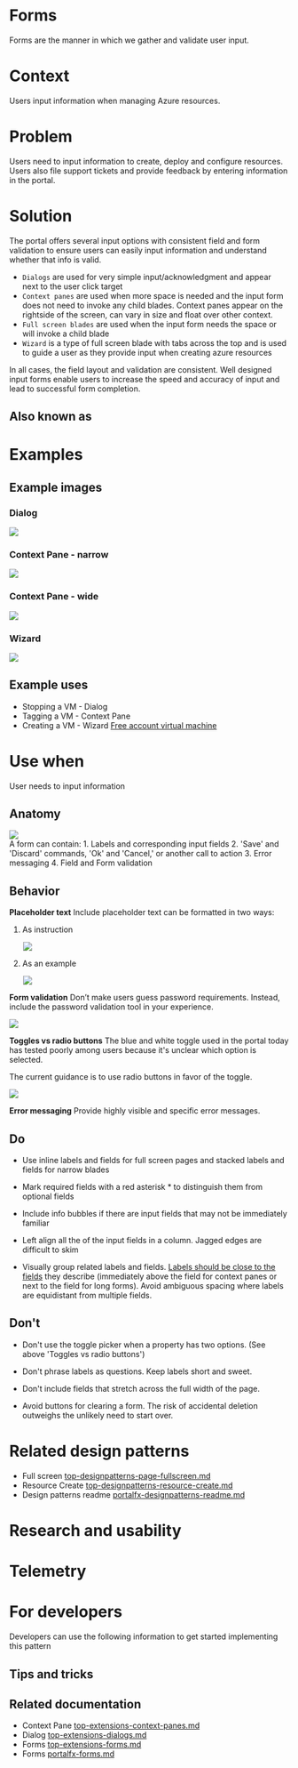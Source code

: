 ﻿# Forms
Forms are the manner in which we gather and validate user input.

# Context
Users input information when managing Azure resources.

# Problem
Users need to input information to create, deploy and configure resources.  Users also file support tickets and provide feedback by entering information in the portal.

# Solution
The portal offers several input options with consistent field and form validation to ensure users can easily input information and understand whether that info is valid.  
* `Dialogs` are used for very simple input/acknowledgment and appear next to the user click target
* `Context panes` are used when more space is needed and the input form does not need to invoke any child blades.  Context panes appear on the rightside of the screen, can vary in size and float over other context.
* `Full screen blades` are used when the input form needs the space or will invoke a child blade
* `Wizard` is a type of full screen blade with tabs across the top and is used to guide a user as they provide input when creating azure resources

In all cases, the field layout and validation are consistent.  Well designed input forms enable users to increase the speed and accuracy of input and lead to successful form completion.

## Also known as

# Examples

## Example images

### Dialog
<div style="max-width:800px">
<img alttext="Forms example" src="../media/top-designpatterns-page-forms/forms-dialog.png"  />
</div>

### Context Pane - narrow
<div style="max-width:800px">
<img alttext="Forms example" src="../media/top-designpatterns-page-forms/forms-context-pane-narrow.png"  />
</div>

### Context Pane - wide
<div style="max-width:800px">
<img alttext="Forms example" src="../media/top-designpatterns-page-forms/forms-context-pane.png"  />
</div>

### Wizard
<div style="max-width:800px">
<img alttext="Forms example" src="../media/top-designpatterns-page-forms/forms.png"  />
</div>

## Example uses
* Stopping a VM - Dialog 
* Tagging a VM - Context Pane
* Creating a VM - Wizard [Free account virtual machine](https://rc.portal.azure.com/#create/microsoft.freeaccountvirtualmachine)

# Use when
User needs to input information

## Anatomy
<!-- TODO get anatomy for dialog and context pane Use common numbers for elements -->
<div style="max-width:800px">
<img alttext="Form anatomy" src="../media/top-designpatterns-page-forms/form-anatomy.png"  />
</div>
A form can contain:
1. Labels and corresponding input fields
<!-- TODO resolve and give strong guidance on Save, Discard, Ok, Cancel 
From MVP summit 2018 (March)
MVPs want consistency on patterns. Save/commit changes to blades were brought up as an example. "Is there a design/UI language enforcement in portal? It seems that patterns are very irregular across experiences." The MVP talked about save and finish being different steps depending on the blade (some blades end there, some others need further confirmation to commit the changes). "Can you block them (other extensions) when they are not consistent?".
From Leon
The overall situation of “Save” command vs “Save” / “Cancel” or “OK” / “Cancel” buttons is very inconsistent across the board
It would be great to provide guidance around this to partners in the patterns site
-->
2. 'Save' and 'Discard' commands, 'Ok' and 'Cancel,' or another call to action
3. Error messaging
4. Field and Form validation

## Behavior


**Placeholder text**
Include placeholder text can be formatted in two ways:
1. As instruction
<div style="max-width:300px; margin-left:25px">
<img alttext="Placeholder instruction" src="../media/top-designpatterns-page-forms/placeholder_text.png"  />
</div>

2. As an example
<div style="max-width:150px; margin-left:25px">
<img alttext="Placeholder example" src="../media/top-designpatterns-page-forms/placeholder-email.png"  />
</div>

**Form validation**
Don’t make users guess password requirements. Instead, include the password validation tool in your experience.
<div style="max-width:300px">
<img alttext="Form validation" src="../media/top-designpatterns-page-forms/form-validation.png"  />
</div>

**Toggles vs radio buttons**
The blue and white toggle used in the portal today has tested poorly among users because it's unclear which option is selected.

The current guidance is to use radio buttons in favor of the toggle.
<div style="max-width:150px">
<img alttext="Radio control" src="../media/top-designpatterns-page-forms/radio-control.png"  />
</div>

**Error messaging**
Provide highly visible and specific error messages.

## Do
-   Use inline labels and fields for full screen pages and stacked labels and fields for narrow blades

-   Mark required fields with a red asterisk * to distinguish them from optional fields

-   Include info bubbles if there are input fields that may not be immediately familiar

-   Left align all the of the input fields in a column. Jagged edges are difficult to skim

-   Visually group related labels and fields. [Labels should be close to the fields](https://www.nngroup.com/articles/form-design-white-space/) they describe (immediately above the field for context panes or next to the field for long forms). Avoid ambiguous spacing where labels are equidistant from multiple fields.

## Don't 
-   Don't use the toggle picker when a property has two options. (See above 'Toggles vs radio buttons')

-   Don't phrase labels as questions. Keep labels short and sweet.

-   Don't include fields that stretch across the full width of the page.

-   Avoid buttons for clearing a form. The risk of accidental deletion outweighs the unlikely need to start over.


# Related design patterns
* Full screen [top-designpatterns-page-fullscreen.md](top-designpatterns-page-fullscreen.md)
* Resource Create [top-designpatterns-resource-create.md](top-designpatterns-resource-create.md)
* Design patterns readme [portalfx-designpatterns-readme.md](portalfx-designpatterns-readme.md)


# Research and usability

# Telemetry

# For developers
Developers can use the following information to get started implementing this pattern

## Tips and tricks

## Related documentation
* Context Pane [top-extensions-context-panes.md](top-extensions-context-panes.md)
* Dialog [top-extensions-dialogs.md](top-extensions-dialogs.md)
* Forms [top-extensions-forms.md](top-extensions-forms.md)
* Forms [portalfx-forms.md](portalfx-forms.md)
